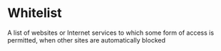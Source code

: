 [Title]: # (Whitelist)
[Order]: # (134)

# Whitelist

A list of websites or Internet services to which some form of access is permitted, when other sites are automatically blocked